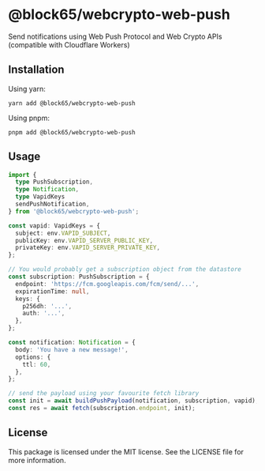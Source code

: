 # @block65/webcrypto-web-push

Send notifications using Web Push Protocol and Web Crypto APIs (compatible with
Cloudflare Workers)

## Installation

Using yarn:

```
yarn add @block65/webcrypto-web-push
```

Using pnpm:

```
pnpm add @block65/webcrypto-web-push
```

## Usage

```typescript
import {
  type PushSubscription,
  type Notification,
  type VapidKeys
  sendPushNotification,
} from '@block65/webcrypto-web-push';

const vapid: VapidKeys = {
  subject: env.VAPID_SUBJECT,
  publicKey: env.VAPID_SERVER_PUBLIC_KEY,
  privateKey: env.VAPID_SERVER_PRIVATE_KEY,
};

// You would probably get a subscription object from the datastore
const subscription: PushSubscription = {
  endpoint: 'https://fcm.googleapis.com/fcm/send/...',
  expirationTime: null,
  keys: {
    p256dh: '...',
    auth: '...',
  },
};

const notification: Notification = {
  body: 'You have a new message!',
  options: {
    ttl: 60,
  },
};

// send the payload using your favourite fetch library
const init = await buildPushPayload(notification, subscription, vapid);
const res = await fetch(subscription.endpoint, init);
```

## License

This package is licensed under the MIT license. See the LICENSE file for more information.
